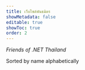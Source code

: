 ```yaml
---
title: เว็บไซต์พันธมิตร
showMetadata: false
editable: true
showToc: true
order: 2
---
```


*Friends of .NET Thailand*

<Info>Sorted by name alphabetically</Info>

<FriendsWebsites />
